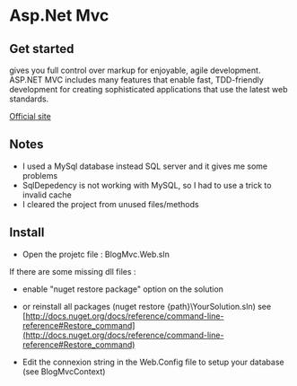 # Asp.Net Mvc


## Get started

gives you full control over markup for enjoyable, agile development. 
ASP.NET MVC includes many features that enable fast, TDD-friendly development for creating sophisticated applications that use the latest web standards.

[Official site](http://www.asp.net/mvc)



## Notes

* I used a MySql database instead SQL server and it gives me some problems
* SqlDepedency is not working with MySQL, so I had to use a trick to invalid cache
* I cleared the project from unused files/methods


## Install

* Open the projetc file : BlogMvc.Web.sln

If there are some missing dll files :
* enable "nuget restore package" option on the solution 
* or reinstall all  packages  (nuget restore {path}\YourSolution.sln) see [http://docs.nuget.org/docs/reference/command-line-reference#Restore_command](http://docs.nuget.org/docs/reference/command-line-reference#Restore_command)


* Edit the connexion string in the  Web.Config file to setup your database (see BlogMvcContext)
